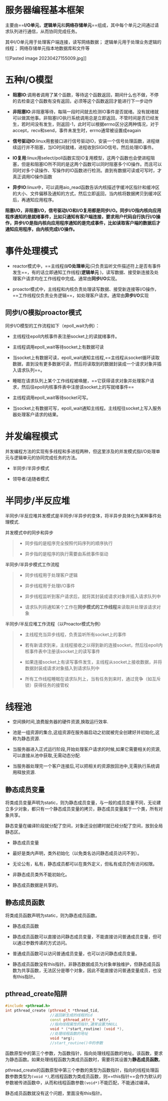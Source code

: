 # 服务器编程基本框架

主要由==**I/O单元**，**逻辑单元**和**网络存储单元**==组成，其中每个单元之间通过请求队列进行通信，从而协同完成任务。

其中I/O单元用于处理客户端连接，读写网络数据；
逻辑单元用于处理业务逻辑的线程；
网络存储单元指本地数据库和文件等

![[Pasted image 20230427155009.jpg]]


# 五种I/O模型

-   **阻塞IO**:调用者调用了某个函数，等待这个函数返回，期间什么也不做，不停的去检查这个函数有没有返回，必须等这个函数返回才能进行下一步动作
    
-   **非阻塞IO**:非阻塞等待，每隔一段时间就去检测IO事件是否就绪。没有就绪就可以做其他事。非阻塞I/O执行系统调用总是立即返回，不管时间是否已经发生，若时间没有发生，则返回-1，此时可以根据errno区分这两种情况，对于accept，recv和send，事件未发生时，errno通常被设置成eagain
    
-   **信号驱动IO**:linux用套接口进行信号驱动IO，安装一个信号处理函数，进程继续运行并不阻塞，当IO时间就绪，进程收到SIGIO信号。然后处理IO事件。
    
-   **IO复用**:linux用select/poll函数实现IO复用模型，这两个函数也会使进程阻塞，但是和阻塞IO所不同的是这两个函数可以同时阻塞多个IO操作。而且可以同时对多个读操作、写操作的IO函数进行检测。直到有数据可读或可写时，才真正调用IO操作函数
    
-   **异步IO**:linux中，可以调用aio_read函数告诉内核描述字缓冲区指针和缓冲区的大小、文件偏移及通知的方式，然后立即返回，当内核将数据拷贝到缓冲区后，再通知应用程序。

**阻塞I/O，非阻塞I/O，信号驱动I/O和I/O复用都是同步I/O。同步I/O指内核向应用程序通知的是就绪事件，比如只通知有客户端连接，要求用户代码自行执行I/O操作，异步I/O是指内核向应用程序通知的是完成事件，比如读取客户端的数据后才通知应用程序，由内核完成I/O操作。**


# 事件处理模式
-   reactor模式中，==主线程(**I/O处理单元**)只负责监听文件描述符上是否有事件发生==，有的话立即通知工作线程(**逻辑单元** )，读写数据、接受新连接及处理客户请求均在工作线程中完成。通常由**同步I/O**实现。
    
-   proactor模式中，主线程和内核负责处理读写数据、接受新连接等I/O操作，==工作线程仅负责业务逻辑==，如处理客户请求。通常由**异步I/O**实现

## 同步I/O模拟proactor模式
同步I/O模型的工作流程如下（epoll_wait为例）：

-   主线程往epoll内核事件表注册socket上的读就绪事件。
   
-   主线程调用epoll_wait等待socket上有数据可读

-   当socket上有数据可读，epoll_wait通知主线程,==主线程从socket循环读取数据，直到没有更多数据可读，然后将读取到的数据封装成一个请求对象并插入请求队列==。

-   睡眠在请求队列上某个工作线程被唤醒，==它获得请求对象并处理客户请求，然后往epoll内核事件表中注册该socket上的写就绪事件==

-   主线程调用epoll_wait等待socket可写。

-   当socket上有数据可写，epoll_wait通知主线程。主线程往socket上写入服务器处理客户请求的结果。


# 并发编程模式

并发编程方法的实现有多线程和多进程两种，但这里涉及的并发模式指I/O处理单元与逻辑单元的协同完成任务的方法。

-   半同步/半异步模式
    
-   领导者/追随者模式

# 半同步/半反应堆

半同步/半反应堆并发模式是半同步/半异步的变体，将半异步具体化为某种事件处理模式.

并发模式中的同步和异步

> -   同步指的是程序完全按照代码序列的顺序执行
>     
> -   异步指的是程序的执行需要由系统事件驱动
>     

半同步/半异步模式工作流程

> -   同步线程用于处理客户逻辑
>     
> -   异步线程用于处理I/O事件
>     
> -   异步线程监听到客户请求后，就将其封装成请求对象并插入请求队列中
>     
> -   请求队列将通知某个工作在**同步模式的工作线程**来读取并处理该请求对象
>     

半同步/半反应堆工作流程（以Proactor模式为例）

> -   主线程充当异步线程，负责监听所有socket上的事件
>     
> -   若有新请求到来，主线程接收之以得到新的连接socket，然后往epoll内核事件表中注册该socket上的读写事件
>     
> -   如果连接socket上有读写事件发生，主线程从socket上接收数据，并将数据封装成请求对象插入到请求队列中
>     
> -   所有工作线程睡眠在请求队列上，当有任务到来时，通过竞争（如互斥锁）获得任务的接管权
>

# 线程池

-   空间换时间,浪费服务器的硬件资源,换取运行效率.
    
-   池是一组资源的集合,这组资源在服务器启动之初就被完全创建好并初始化,这称为静态资源.
    
-   当服务器进入正式运行阶段,开始处理客户请求的时候,如果它需要相关的资源,可以直接从池中获取,无需动态分配.
    
-   当服务器处理完一个客户连接后,可以把相关的资源放回池中,无需执行系统调用释放资源.


## 静态成员变量

将类成员变量声明为static，则为静态成员变量，与一般的成员变量不同，无论建立多少对象，都只有一个静态成员变量的拷贝，静态成员变量属于一个类，所有对象共享。

静态变量在编译阶段就分配了空间，对象还没创建时就已经分配了空间，放到全局静态区。

-   静态成员变量
    

-   最好是类内声明，类外初始化（以免类名访问静态成员访问不到）。
    
-   无论公有，私有，静态成员都可以在类外定义，但私有成员仍有访问权限。
    
-   非静态成员类外不能初始化。
    
-   静态成员数据是共享的。

## 静态成员函数

将类成员函数声明为static，则为静态成员函数。

-   静态成员函数
    

-   静态成员函数可以直接访问静态成员变量，不能直接访问普通成员变量，但可以通过参数传递的方式访问。
    
-   普通成员函数可以访问普通成员变量，也可以访问静态成员变量。
    
-   静态成员函数没有this指针。非静态数据成员为对象单独维护，但静态成员函数为共享函数，无法区分是哪个对象，因此不能直接访问普通变量成员，也没有this指针。


## **pthread_create陷阱**
```c++
#include <pthread.h>
int pthread_create (pthread_t *thread_tid,                 
					//返回新生成的线程的id
					const pthread_attr_t *attr,         
					//指向线程属性的指针,通常设置为NULL
                    void * (*start_routine) (void *),   
					//处理线程函数的地址
                    void *arg);            
                    //start_routine()中的参数
```

函数原型中的第三个参数，为函数指针，指向处理线程函数的地址。该函数，要求为静态函数。如果处理线程函数为类成员函数时，需要将其设置为**静态成员函数**。

pthread_create的函数原型中第三个参数的类型为函数指针，指向的线程处理函数参数类型为`(void *)`,若线程函数为类成员函数，则==this指针==会作为默认的参数被传进函数中，从而和线程函数参数`(void*)`不能匹配，不能通过编译。

静态成员函数就没有这个问题，里面没有this指针。